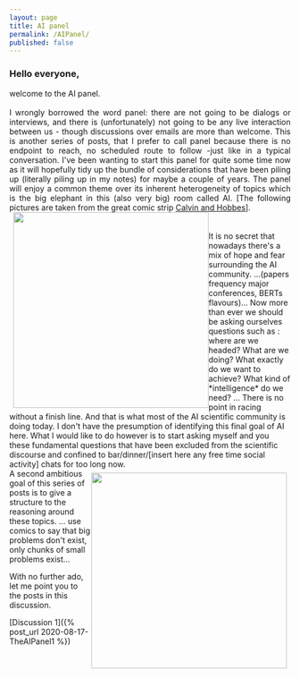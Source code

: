```yaml
---
layout: page
title: AI panel
permalink: /AIPanel/
published: false
---
```


### Hello everyone, 
<div align="justify">
welcome to the AI panel. <br><br>
I wrongly borrowed the word panel: there are not going to be dialogs or interviews, and there is (unfortunately) not going to be any live interaction between us - though discussions over emails are more than welcome. This is another series of posts, that I prefer to call <it>panel</it> because there is no endpoint to reach, no scheduled route to follow -just like in a typical conversation. I've been wanting to start this panel for quite some time now as it will hopefully tidy up the bundle of considerations that have been piling up (literally piling up in my notes) for maybe a couple of years. The panel will enjoy a common theme over its inherent heterogeneity of topics which is the big elephant in this (also very big) room called AI.
[The following pictures are taken from the great comic strip <a href="https://en.wikipedia.org/wiki/Calvin_and_Hobbes">Calvin and Hobbes</a>].<br>
</div>
<div align="left">
<img src="https://64.media.tumblr.com/898e4412d42ea75f909c42993e350fe9/tumblr_mzeq9xbaez1qz6f9yo1_r1_500.jpg" width="350" style="float: left;margin-left: 7px;"/>
</div>
<br>
<br>
It is no secret that nowadays there's a mix of hope and fear surrounding the AI community.
...(papers frequency major conferences, BERTs flavours)...
Now more than ever we should be asking ourselves questions such as : where are we headed? What are we doing? What exactly do we want to achieve? What kind of *intelligence* do we need? ... 
There is no point in racing without a finish line. And that is what most of the AI scientific community is doing today. I don't have the presumption of identifying this final goal of AI here. What I would like to do however is to start asking myself and you these fundamental questions that have been excluded from the scientific discourse and confined to bar/dinner/[insert here any free time social activity] chats for too long now.<br>
<div align="right">
<img src="{{site.baseurl}}/assets/images/bigpic.jpg" width="350" style="float: right;margin-right: 7px;margin-top: 7px;">
</div>
A second ambitious goal of this series of posts is to give a structure to the reasoning around these topics. ... use comics to say that big problems don't exist, only chunks of small problems exist...



With no further ado, let me point you to the posts in this discussion. <br>

[Discussion 1]({% post_url 2020-08-17-TheAIPanel1 %})